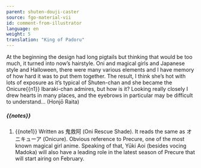 ```yaml
---
parent: shuten-douji-caster
source: fgo-material-vii
id: comment-from-illustrator
language: en
weight: 5
translation: "King of Padoru"
---
```


At the beginning the design had long pigtails but thinking that would be too much, it turned into now’s hairstyle. Oni and magical girls and Japanese style and Halloween, there were many various elements and I have memory of how hard it was to put them together. The result, I think she’s hot with lots of exposure as it’s typical of Shuten-chan and she became the Onicure{{n1}} Ibaraki-chan admires, but how is it? Looking really closely I drew hearts in many places, and the eyebrows in particular may be difficult to understand… (Honjō Raita)

##### {{notes}}

1. {{note1}} Written as 鬼救阿 (Oni Rescue Shade). It reads the same as オニキューア (Onicure). Obvious reference to Precure, one of the most known magical girl anime. Speaking of that, Yūki Aoi (besides vocing Madoka) will also have a leading role in ​the latest season of Precure that will start airing on February.
